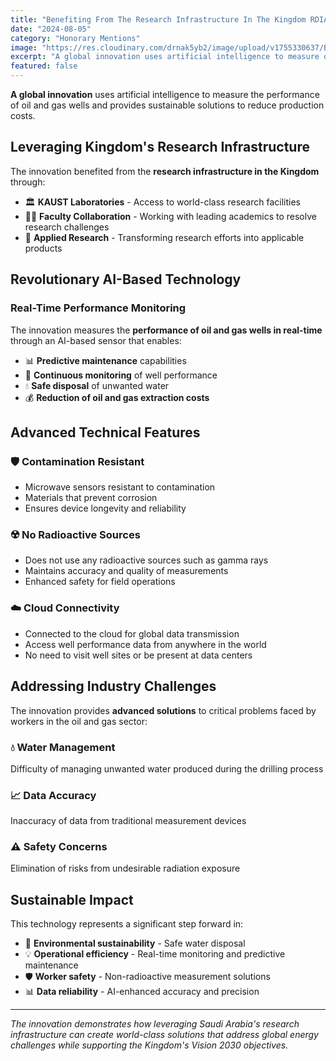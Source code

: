 ```yaml
---
title: "Benefiting From The Research Infrastructure In The Kingdom RDIA"
date: "2024-08-05"
category: "Honorary Mentions"
image: "https://res.cloudinary.com/drnak5yb2/image/upload/v1755330637/Benefiting-from-the-research-infrastructure-in-the-Kingdom-1-1024x814_jxst0s.png"
excerpt: "A global innovation uses artificial intelligence to measure oil and gas well performance, providing sustainable solutions to reduce production costs through KAUST's research infrastructure."
featured: false
---
```



**A global innovation** uses artificial intelligence to measure the performance of oil and gas wells and provides sustainable solutions to reduce production costs.

## Leveraging Kingdom's Research Infrastructure

The innovation benefited from the **research infrastructure in the Kingdom** through:

- 🏛️ **KAUST Laboratories** - Access to world-class research facilities
- 👨‍🔬 **Faculty Collaboration** - Working with leading academics to resolve research challenges
- 🔬 **Applied Research** - Transforming research efforts into applicable products

## Revolutionary AI-Based Technology

### Real-Time Performance Monitoring

The innovation measures the **performance of oil and gas wells in real-time** through an AI-based sensor that enables:

- 📊 **Predictive maintenance** capabilities
- 🔄 **Continuous monitoring** of well performance
- 💧 **Safe disposal** of unwanted water
- 💰 **Reduction of oil and gas extraction costs**

## Advanced Technical Features

### 🛡️ **Contamination Resistant**
- Microwave sensors resistant to contamination
- Materials that prevent corrosion
- Ensures device longevity and reliability

### ☢️ **No Radioactive Sources**
- Does not use any radioactive sources such as gamma rays
- Maintains accuracy and quality of measurements
- Enhanced safety for field operations

### ☁️ **Cloud Connectivity**
- Connected to the cloud for global data transmission
- Access well performance data from anywhere in the world
- No need to visit well sites or be present at data centers

## Addressing Industry Challenges

The innovation provides **advanced solutions** to critical problems faced by workers in the oil and gas sector:

### 💧 **Water Management**
Difficulty of managing unwanted water produced during the drilling process

### 📈 **Data Accuracy**
Inaccuracy of data from traditional measurement devices

### ⚠️ **Safety Concerns**
Elimination of risks from undesirable radiation exposure

## Sustainable Impact

This technology represents a significant step forward in:

- 🌱 **Environmental sustainability** - Safe water disposal
- 💡 **Operational efficiency** - Real-time monitoring and predictive maintenance
- 🛡️ **Worker safety** - Non-radioactive measurement solutions
- 📊 **Data reliability** - AI-enhanced accuracy and precision

---

*The innovation demonstrates how leveraging Saudi Arabia's research infrastructure can create world-class solutions that address global energy challenges while supporting the Kingdom's Vision 2030 objectives.*